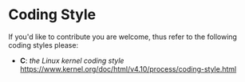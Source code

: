 # Coding Style
If you'd like to contribute you are welcome, thus refer to the following coding
styles please:

* **C**: _the Linux kernel coding style_
  https://www.kernel.org/doc/html/v4.10/process/coding-style.html